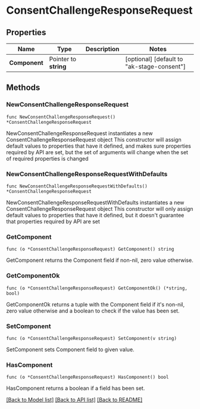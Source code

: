# ConsentChallengeResponseRequest

## Properties

Name | Type | Description | Notes
------------ | ------------- | ------------- | -------------
**Component** | Pointer to **string** |  | [optional] [default to "ak-stage-consent"]

## Methods

### NewConsentChallengeResponseRequest

`func NewConsentChallengeResponseRequest() *ConsentChallengeResponseRequest`

NewConsentChallengeResponseRequest instantiates a new ConsentChallengeResponseRequest object
This constructor will assign default values to properties that have it defined,
and makes sure properties required by API are set, but the set of arguments
will change when the set of required properties is changed

### NewConsentChallengeResponseRequestWithDefaults

`func NewConsentChallengeResponseRequestWithDefaults() *ConsentChallengeResponseRequest`

NewConsentChallengeResponseRequestWithDefaults instantiates a new ConsentChallengeResponseRequest object
This constructor will only assign default values to properties that have it defined,
but it doesn't guarantee that properties required by API are set

### GetComponent

`func (o *ConsentChallengeResponseRequest) GetComponent() string`

GetComponent returns the Component field if non-nil, zero value otherwise.

### GetComponentOk

`func (o *ConsentChallengeResponseRequest) GetComponentOk() (*string, bool)`

GetComponentOk returns a tuple with the Component field if it's non-nil, zero value otherwise
and a boolean to check if the value has been set.

### SetComponent

`func (o *ConsentChallengeResponseRequest) SetComponent(v string)`

SetComponent sets Component field to given value.

### HasComponent

`func (o *ConsentChallengeResponseRequest) HasComponent() bool`

HasComponent returns a boolean if a field has been set.


[[Back to Model list]](../README.md#documentation-for-models) [[Back to API list]](../README.md#documentation-for-api-endpoints) [[Back to README]](../README.md)


